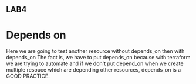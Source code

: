 ## LAB4

# Depends on

Here we are going to test another resource without depends_on then with depends_on
The fact is, we have to put depends_on because with terraform we are trying to automate and if we don't put depend_on when we create multiple resouce which are depending other resources, depends_on is a GOOD PRACTICE.
